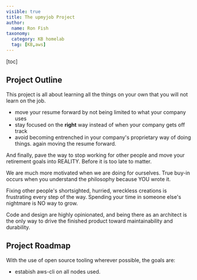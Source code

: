 ```yaml
---
visible: true
title: The upmyjob Project
author:
  name: Ron Fish
taxonomy:
  category: KB homelab
  tag: [KB,aws]
---
```

[toc]

## Project Outline

This project is all about learning all the things on your own that you will not learn on the job.
- move your resume forward by not being limited to what your company uses
- stay focused on the **right** way instead of when your company gets off track
- avoid becoming entrenched in your company's proprietary way of doing things. again moving the resume forward.

And finally, pave the way to stop working for other people and move your retirement goals into REALITY. Before it is too late to matter.

We are much more motivated when we are doing for ourselves. True buy-in occurs when you understand the philosophy because YOU wrote it.

Fixing other people's shortsighted, hurried, wreckless creations is frustrating every step of the way. Spending your time in someone else's nightmare is NO way to grow. 

Code and design are highly opinionated, and being there as an architect is the only way to drive the finished product toward maintainability and durability.

## Project Roadmap

With the use of open source tooling wherever possible, the goals are:
- estabish aws-cli on all nodes used.

